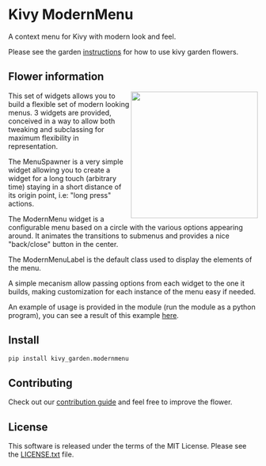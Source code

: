 Kivy ModernMenu
===============

A context menu for Kivy with modern look and feel.

Please see the garden [instructions](https://kivy-garden.github.io) for how to use kivy garden flowers.

Flower information
-------------------

<img src="https://github.com/kivy-garden/garden.modernmenu/blob/master/screenshot.png" align="right" width="256" />

This set of widgets allows you to build a flexible set of modern looking
menus. 3 widgets are provided, conceived in a way to allow both tweaking
and subclassing for maximum flexibility in representation.

The MenuSpawner is a very simple widget allowing you to create a widget
for a long touch (arbitrary time) staying in a short distance of its
origin point, i.e: "long press" actions.

The ModernMenu widget is a configurable menu based on a circle with the
various options appearing around. It animates the transitions to
submenus and provides a nice "back/close" button in the center.

The ModernMenuLabel is the default class used to display the elements of
the menu.

A simple mecanism allow passing options from each widget to the one it
builds, making customization for each instance of the menu easy if
needed.

An example of usage is provided in the module (run the module as a
python program), you can see a result of this example
[here](http://youtu.be/zzMTpcUGG0Q).

Install
---------

```sh
pip install kivy_garden.modernmenu
```

Contributing
--------------

Check out our [contribution guide](CONTRIBUTING.md) and feel free to improve the flower.

License
---------

This software is released under the terms of the MIT License.
Please see the [LICENSE.txt](LICENSE.txt) file.
